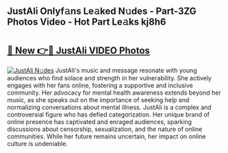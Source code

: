 ## JustAli Onlyf𝚊ns Le𝚊ked N𝚞des - Part-3ZG Photos Video - Hot Part Le𝚊ks kj8h6

# <h2><a href="http://ab38192.deff.icu/?id=JustAli">🔗 New 👉🔴 JustAli VIDEO Photos</a></h2>

[![JustAli N𝚞des](https://i.imgur.com/rIISA9y.gif)](http://ab38192.deff.icu/?id=JustAli)
JustAli's music and message resonate with young audiences who find solace and strength in her vulnerability. She actively engages with her fans online, fostering a supportive and inclusive community. Her advocacy for mental health awareness extends beyond her music, as she speaks out on the importance of seeking help and normalizing conversations about mental illness. JustAli is a complex and controversial figure who has defied categorization. Her unique brand of online presence has captivated and enraged audiences, sparking discussions about censorship, sexualization, and the nature of online communities. While her future remains uncertain, her impact on online culture is undeniable.
